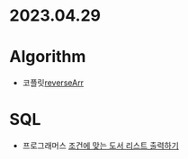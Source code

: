 # 2023.04.29

# Algorithm
* 코플릿[reverseArr](https://dyfhfhd56.tistory.com/42)

# SQL
* 프로그래머스 [조건에 맞는 도서 리스트 출력하기](https://dyfhfhd56.tistory.com/44)
